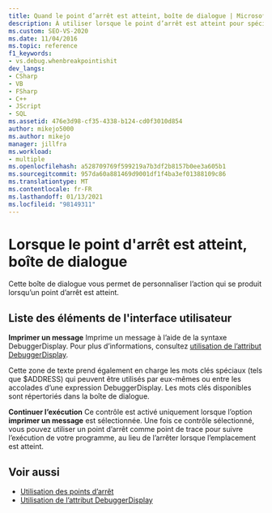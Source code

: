 ```yaml
---
title: Quand le point d’arrêt est atteint, boîte de dialogue | Microsoft Docs
description: À utiliser lorsque le point d’arrêt est atteint pour spécifier une action en cas d’interruption. Vous pouvez spécifier qu’un message soit imprimé et que l’exécution doit se poursuivre ultérieurement.
ms.custom: SEO-VS-2020
ms.date: 11/04/2016
ms.topic: reference
f1_keywords:
- vs.debug.whenbreakpointishit
dev_langs:
- CSharp
- VB
- FSharp
- C++
- JScript
- SQL
ms.assetid: 476e3d98-cf35-4338-b124-cd0f3010d854
author: mikejo5000
ms.author: mikejo
manager: jillfra
ms.workload:
- multiple
ms.openlocfilehash: a528709769f599219a7b3df2b8157b0ee3a605b1
ms.sourcegitcommit: 957da60a881469d9001df1f4ba3ef01388109c86
ms.translationtype: MT
ms.contentlocale: fr-FR
ms.lasthandoff: 01/13/2021
ms.locfileid: "98149311"
---
```

# <a name="when-breakpoint-is-hit-dialog-box"></a>Lorsque le point d'arrêt est atteint, boîte de dialogue
Cette boîte de dialogue vous permet de personnaliser l’action qui se produit lorsqu’un point d’arrêt est atteint.

## <a name="uielement-list"></a>Liste des éléments de l'interface utilisateur
 **Imprimer un message** Imprime un message à l’aide de la syntaxe DebuggerDisplay. Pour plus d’informations, consultez [utilisation de l’attribut DebuggerDisplay](../debugger/using-the-debuggerdisplay-attribute.md).

 Cette zone de texte prend également en charge les mots clés spéciaux (tels que $ADDRESS) qui peuvent être utilisés par eux-mêmes ou entre les accolades d’une expression DebuggerDisplay. Les mots clés disponibles sont répertoriés dans la boîte de dialogue.

 **Continuer l’exécution** Ce contrôle est activé uniquement lorsque l’option **imprimer un message** est sélectionnée. Une fois ce contrôle sélectionné, vous pouvez utiliser un point d’arrêt comme point de trace pour suivre l’exécution de votre programme, au lieu de l’arrêter lorsque l’emplacement est atteint.

## <a name="see-also"></a>Voir aussi
- [Utilisation des points d’arrêt](../debugger/using-breakpoints.md)
- [Utilisation de l’attribut DebuggerDisplay](../debugger/using-the-debuggerdisplay-attribute.md)